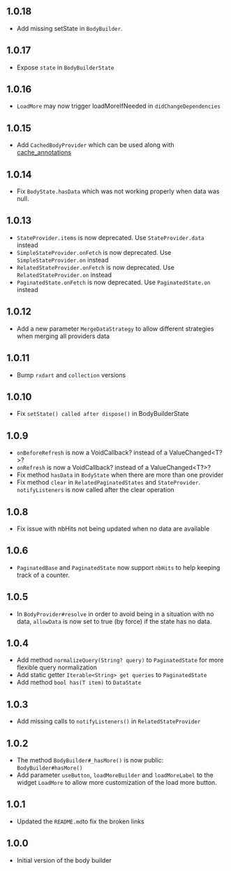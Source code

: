 ## 1.0.18

* Add missing setState in `BodyBuilder`.

## 1.0.17

* Expose `state` in `BodyBuilderState`

## 1.0.16

* `LoadMore` may now trigger loadMoreIfNeeded in `didChangeDependencies`

## 1.0.15

* Add `CachedBodyProvider` which can be used along with [cache_annotations](https://pub.dev/packages/cache_annotations)

## 1.0.14

* Fix `BodyState.hasData` which was not working properly when data was null.

## 1.0.13

* `StateProvider.items` is now deprecated. Use `StateProvider.data` instead
* `SimpleStateProvider.onFetch` is now deprecated. Use `SimpleStateProvider.on` instead
* `RelatedStateProvider.onFetch` is now deprecated. Use `RelatedStateProvider.on` instead
* `PaginatedState.onFetch` is now deprecated. Use `PaginatedState.on` instead

## 1.0.12

* Add a new parameter `MergeDataStrategy` to allow different strategies when merging all providers data

## 1.0.11

* Bump `rxdart` and `collection` versions

## 1.0.10

* Fix `setState() called after dispose()` in BodyBuilderState

## 1.0.9

* `onBeforeRefresh` is now a VoidCallback? instead of a ValueChanged<T?>?
* `onRefresh` is now a VoidCallback? instead of a ValueChanged<T?>?
* Fix method `hasData` in `BodyState` when there are more than one provider
* Fix method `clear` in `RelatedPaginatedStates` and `StateProvider`. `notifyListeners` is now called after the clear
  operation

## 1.0.8

* Fix issue with nbHits not being updated when no data are available

## 1.0.6

* `PaginatedBase` and `PaginatedState` now support `nbHits` to help keeping track of a counter.

## 1.0.5

* In `BodyProvider#resolve` in order to avoid being in a situation with no data, `allowData` is now
  set to true (by force) if the state has no data.

## 1.0.4

* Add method `normalizeQuery(String? query)` to `PaginatedState` for more flexible query
  normalization
* Add static getter `Iterable<String> get queries` to `PaginatedState`
* Add method `bool has(T item)` to `DataState`

## 1.0.3

* Add missing calls to `notifyListeners()` in `RelatedStateProvider`

## 1.0.2

* The method `BodyBuilder#_hasMore()` is now public: `BodyBuilder#hasMore()`
* Add parameter `useButton`, `loadMoreBuilder` and `loadMoreLabel` to the widget `LoadMore` to allow
  more customization of the load more button.

## 1.0.1

* Updated the `README.md`to fix the broken links

## 1.0.0

* Initial version of the body builder
